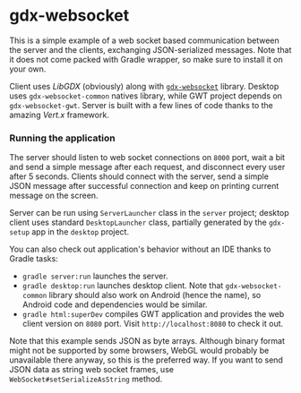# gdx-websocket

This is a simple example of a web socket based communication between the server and the clients, exchanging JSON-serialized messages. Note that it does not come packed with Gradle wrapper, so make sure to install it on your own.

Client uses *LibGDX* (obviously) along with [`gdx-websocket`](https://github.com/czyzby/gdx-lml/tree/master/websocket) library. Desktop uses `gdx-websocket-common` natives library, while GWT project depends on `gdx-websocket-gwt`. Server is built with a few lines of code thanks to the amazing *Vert.x* framework.

### Running the application

The server should listen to web socket connections on `8000` port, wait a bit and send a simple message after each request, and disconnect every user after 5 seconds. Clients should connect with the server, send a simple JSON message after successful connection and keep on printing current message on the screen.

Server can be run using `ServerLauncher` class in the `server` project; desktop client uses standard `DesktopLauncher` class, partially generated by the `gdx-setup` app in the `desktop` project.

You can also check out application's behavior without an IDE thanks to Gradle tasks:

- `gradle server:run` launches the server.
- `gradle desktop:run` launches desktop client. Note that `gdx-websocket-common` library should also work on Android (hence the name), so Android code and dependencies would be similar.
- `gradle html:superDev` compiles GWT application and provides the web client version on `8080` port. Visit `http://localhost:8080` to check it out.

Note that this example sends JSON as byte arrays. Although binary format might not be supported by some browsers, WebGL would probably be unavailable there anyway, so this is the preferred way. If you want to send JSON data as string web socket frames, use `WebSocket#setSerializeAsString` method.
